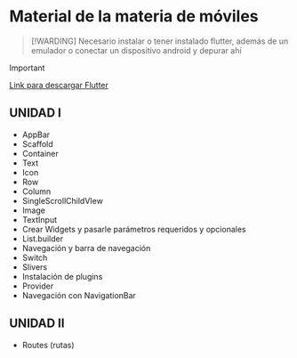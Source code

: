 # Material de la materia de móviles
> [!WARDING]
> Necesario instalar o tener instalado flutter, además de un emulador o conectar un dispositivo android y depurar ahí

> [!IMPORTANT]
[Link para descargar Flutter](https://docs.flutter.dev/get-started/install)

## UNIDAD I
- AppBar
- Scaffold
- Container
- Text
- Icon
- Row
- Column
- SingleScrollChildVIew
- Image
- TextInput
- Crear Widgets y pasarle parámetros requeridos y opcionales
- List.builder
- Navegación y barra de navegación
- Switch
- Slivers
- Instalación de plugins
- Provider
- Navegación con NavigationBar

## UNIDAD II
- Routes (rutas)
